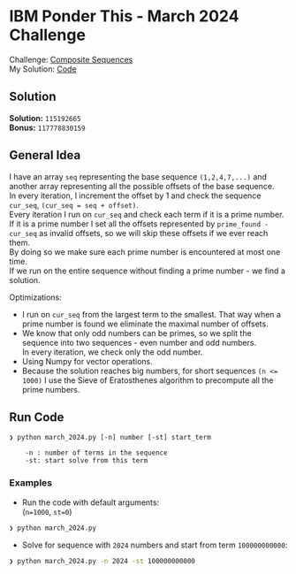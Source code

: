 # IBM Ponder This - March 2024 Challenge

Challenge: [Composite Sequences](https://research.ibm.com/haifa/ponderthis/challenges/March2024.html) <br>
My Solution: [Code](march_2024.py)


## Solution
**Solution:** `115192665` <br>
**Bonus:** `117778830159`


## General Idea
I have an array `seq` representing the base sequence `(1,2,4,7,...)` and another array representing all the possible offsets of the base sequence.<br>
In every iteration, I increment the offset by 1 and check the sequence `cur_seq`, `(cur_seq = seq + offset)`.<br>
Every iteration I run on `cur_seq` and check each term if it is a prime number. If it is a prime number I set all the offsets represented by `prime_found - cur_seq` as invalid offsets, so we will skip these offsets if we ever reach them.<br>
By doing so we make sure each prime number is encountered at most one time.<br>
If we run on the entire sequence without finding a prime number - we find a solution.<br>

Optimizations:
- I run on `cur_seq` from the largest term to the smallest. That way when a prime number is found we eliminate the maximal number of offsets.
- We know that only odd numbers can be primes, so we split the sequence into two sequences - even number and odd numbers.<br>
  In every iteration, we check only the odd number.
- Using Numpy for vector operations.
- Because the solution reaches big numbers, for short sequences `(n <= 1000)` I use the Sieve of Eratosthenes algorithm to precompute all the prime numbers. 


## Run Code

```
❯ python march_2024.py [-n] number [-st] start_term

    -n : number of terms in the sequence
    -st: start solve from this term
```

### Examples

- Run the code with default arguments: <br>
(`n=1000`, `st=0`)
```bash
❯ python march_2024.py
```

- Solve for sequence with `2024` numbers and start from term `100000000000`: <br>
```bash
❯ python march_2024.py -n 2024 -st 100000000000
```
